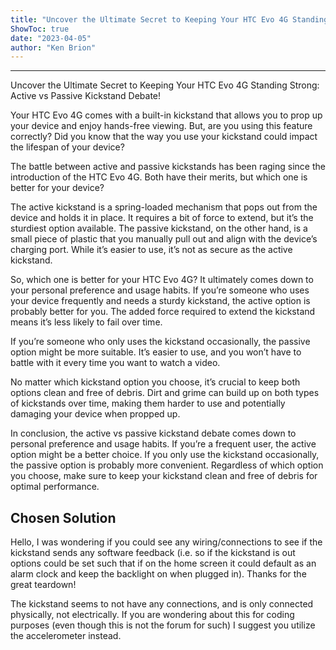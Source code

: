 ```yaml
---
title: "Uncover the Ultimate Secret to Keeping Your HTC Evo 4G Standing Strong: Active vs Passive Kickstand Debate!"
ShowToc: true 
date: "2023-04-05"
author: "Ken Brion"
---
```

*****
Uncover the Ultimate Secret to Keeping Your HTC Evo 4G Standing Strong: Active vs Passive Kickstand Debate!

Your HTC Evo 4G comes with a built-in kickstand that allows you to prop up your device and enjoy hands-free viewing. But, are you using this feature correctly? Did you know that the way you use your kickstand could impact the lifespan of your device?

The battle between active and passive kickstands has been raging since the introduction of the HTC Evo 4G. Both have their merits, but which one is better for your device?

The active kickstand is a spring-loaded mechanism that pops out from the device and holds it in place. It requires a bit of force to extend, but it’s the sturdiest option available. The passive kickstand, on the other hand, is a small piece of plastic that you manually pull out and align with the device’s charging port. While it’s easier to use, it’s not as secure as the active kickstand.

So, which one is better for your HTC Evo 4G? It ultimately comes down to your personal preference and usage habits. If you’re someone who uses your device frequently and needs a sturdy kickstand, the active option is probably better for you. The added force required to extend the kickstand means it’s less likely to fail over time.

If you’re someone who only uses the kickstand occasionally, the passive option might be more suitable. It’s easier to use, and you won’t have to battle with it every time you want to watch a video.

No matter which kickstand option you choose, it’s crucial to keep both options clean and free of debris. Dirt and grime can build up on both types of kickstands over time, making them harder to use and potentially damaging your device when propped up.

In conclusion, the active vs passive kickstand debate comes down to personal preference and usage habits. If you’re a frequent user, the active option might be a better choice. If you only use the kickstand occasionally, the passive option is probably more convenient. Regardless of which option you choose, make sure to keep your kickstand clean and free of debris for optimal performance.


## Chosen Solution
 Hello, I was wondering if you could see any wiring/connections to see if the kickstand sends any software feedback (i.e. so if the kickstand is out options could be set such that if on the home screen it could default as an alarm clock and keep the backlight on when plugged in). Thanks for the great teardown!

 The kickstand seems to not have any connections, and is only connected physically, not electrically. If you are wondering about this for coding purposes (even though this is not the forum for such) I suggest you utilize the accelerometer instead.




